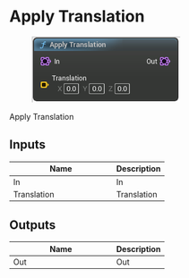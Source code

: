 # Apply Translation

<div align="left" data-full-width="false">

<figure><img src="../../../api/Point/Apply_Translation.png" alt=""><figcaption></figcaption></figure>

</div>

Apply Translation

## Inputs

<table><thead><tr><th width="170">Name</th><th>Description</th></tr></thead><tbody><tr><td>In</td><td>In</td></tr><tr><td>Translation</td><td>Translation</td></tr></tbody></table>

## Outputs

<table><thead><tr><th width="170">Name</th><th>Description</th></tr></thead><tbody><tr><td>Out</td><td>Out</td></tr></tbody></table>

